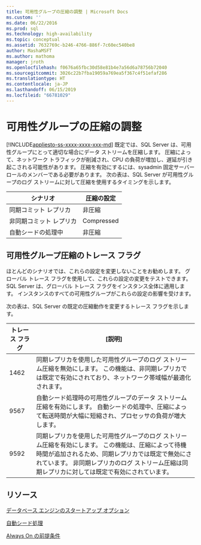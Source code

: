 ```yaml
---
title: 可用性グループの圧縮の調整 | Microsoft Docs
ms.custom: ''
ms.date: 06/22/2016
ms.prod: sql
ms.technology: high-availability
ms.topic: conceptual
ms.assetid: 7632769c-b246-4766-886f-7c60ec540be8
author: MashaMSFT
ms.author: mathoma
manager: jroth
ms.openlocfilehash: f0676a65fbc30d58e81b4e7a56d6a78756b72040
ms.sourcegitcommit: 3026c22b7fba19059a769ea5f367c4f51efaf286
ms.translationtype: HT
ms.contentlocale: ja-JP
ms.lasthandoff: 06/15/2019
ms.locfileid: "66781029"
---
```

# <a name="tune-compression-for-availability-group"></a>可用性グループの圧縮の調整
[!INCLUDE[appliesto-ss-xxxx-xxxx-xxx-md](../../../includes/appliesto-ss-xxxx-xxxx-xxx-md.md)]
既定では、SQL Server は、可用性グループにとって適切な場合にデータ ストリームを圧縮します。 圧縮によって、ネットワーク トラフィックが削減され、CPU の負荷が増加し、遅延が引き起こされる可能性があります。 圧縮を有効にするには、sysadmin 固定サーバー ロールのメンバーである必要があります。 次の表は、SQL Server が可用性グループのログ ストリームに対して圧縮を使用するタイミングを示します。

| シナリオ | 圧縮の設定
| ---- | ----
| 同期コミット レプリカ | 非圧縮
| 非同期コミット レプリカ | Compressed
| 自動シードの処理中 | 非圧縮

## <a name="trace-flags-for-availability-group-compression"></a>可用性グループ圧縮のトレース フラグ 

ほとんどのシナリオでは、これらの設定を変更しないことをお勧めします。 グローバル トレース フラグを使用して、これらの設定の変更をテストできます。 SQL Server は、グローバル トレース フラグをインスタンス全体に適用します。 インスタンスのすべての可用性グループがこれらの設定の影響を受けます。  

次の表は、SQL Server の既定の圧縮動作を変更するトレース フラグを示します。 

トレース フラグ | [説明]
------------- | -------------
1462          | 同期レプリカを使用した可用性グループのログ ストリーム圧縮を無効にします。 この機能は、非同期レプリカでは既定で有効にされており、ネットワーク帯域幅が最適化されます。
9567          | 自動シード処理時の可用性グループのデータ ストリーム圧縮を有効にします。 自動シードの処理中、圧縮によって転送時間が大幅に短縮され、プロセッサの負荷が増大します。
9592          | 同期レプリカを使用した可用性グループのログ ストリーム圧縮を有効にします。 この機能は、圧縮によって待機時間が追加されるため、同期レプリカでは既定で無効にされています。 非同期レプリカのログ ストリーム圧縮は同期レプリカに対しては既定で有効にされています。


## <a name="resources"></a>リソース


[データベース エンジンのスタートアップ オプション](../../../database-engine/configure-windows/database-engine-service-startup-options.md)

[自動シード処理](https://msdn.microsoft.com/library/mt735149(SQL.130).aspx)

[Always On の前提条件](prereqs-restrictions-recommendations-always-on-availability.md) 
